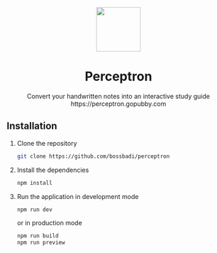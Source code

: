 <p align="center">
  <img src="https://perceptron.gopubby.com/favicon.png" width="100" height="100">
</p>
<h1 align="center">Perceptron</h1>
<p align="center">
  Convert your handwritten notes into an interactive study guide
  <br>
  https://perceptron.gopubby.com
</p>

## Installation

1. Clone the repository

   ```bash
   git clone https://github.com/bossbadi/perceptron
   ```

2. Install the dependencies

   ```bash
   npm install
   ```

3. Run the application in development mode

   ```bash
   npm run dev
   ```

   or in production mode

   ```bash
   npm run build
   npm run preview
   ```
